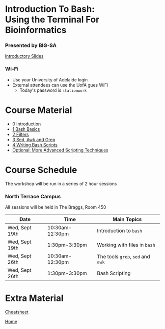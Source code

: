 # Introduction To Bash: <br> Using the Terminal For Bioinformatics

### Presented by BIG-SA

[Introductory Slides](https://gitpitch.com/BIG-SA/BASH-Intro-2018/)

### Wi-Fi

- Use your University of Adelaide login
- External attendees can use the UofA gues WiFi
    + Today's password is `stationwork`

# Course Material

- [0 Introduction](notes/0_introduction.md)
- [1 Bash Basics](notes/1_bash.md)
- [2 Filters](notes/2_filters.md)
- [3 Sed, Awk and Grep](notes/3_sed_awk_grep.md)
- [4 Writing Bash Scripts](notes/4_bash_scripting_minimised.md)
- [Optional: More Advanced Scripting Techniques](notes/4_bash_scripting.md)

# Course Schedule

The workshop will be run in a series of 2 hour sessions

### North Terrace Campus

All sessions will be held in The Braggs, Room 450

| Date | Time | Main Topics |
| ---------- |---------- | ---------- |
| Wed, Sept 19th | 10:30am-12:30pm  | Introduction to `bash` |
| Wed, Sept 19th | 1:30pm-3:30pm | Working with files in `bash` |
| Wed, Sept 26th | 10:30am-12:30pm  | The tools `grep`, `sed` and `awk` |
| Wed, Sept 26th | 1:30pm-3:30pm | Bash Scripting |


# Extra Material

[Cheatsheet](cheatsheet.md)

[Home](https://big-sa.github.io/BASH-Intro-2018/)
